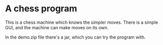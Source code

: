 # A chess program

This is a chess machine which knows the simpler moves.
There is a simple GUI, and the machine can make moves on its own.

In the demo.zip file there's a jar, which you can try the program with.


